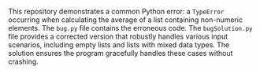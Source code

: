 This repository demonstrates a common Python error: a `TypeError` occurring when calculating the average of a list containing non-numeric elements. The `bug.py` file contains the erroneous code.  The `bugSolution.py` file provides a corrected version that robustly handles various input scenarios, including empty lists and lists with mixed data types. The solution ensures the program gracefully handles these cases without crashing.